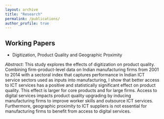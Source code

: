 ```yaml
---
layout: archive
title: "Research"
permalink: /publications/
author_profile: true
---
```


## Working Papers

* Digitization, Product Quality and Geographic Proximity
  
*Abstract*: This study explores the effects of digitization on product quality. Combining firm-product-level data on Indian manufacturing firms from 2001 to 2014 with a sectoral index that captures performance in Indian ICT service sectors used as inputs into manufacturing, I show that better access to ICT services has a positive and statistically significant effect on product quality. This effect is larger for core products and for large firms. Access to digital services impacts product quality upgrading by inducing manufacturing firms to improve worker skills and outsource ICT services. Furthermore, geographic proximity to ICT suppliers is not essential for manufacturing firms to benefit from access to digital services.
